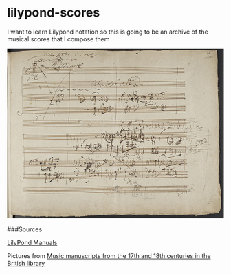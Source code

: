 lilypond-scores
===============



I want to learn Lilypond notation so this is going to be an archive of the musical scores that I compose them

![L. van Beethoven: autograph sketches for String Quartet in C sharp minor, op. 131 (Add MS 38070, f. 51r)][picture-for-readme]

###Sources 

[LilyPond Manuals][url-manuals]

Pictures from [Music manuscripts from the 17th and 18th centuries in the British library][url-music-manuscripts]

[picture-for-readme]: /767px-Ludwig_van_Beethoven_-_Sketches_for_the_String_Quartet_Op._131._(BL_Add_MS_38070_f._51r).jpg
[url-manuals]: http://www.lilypond.org/manuals.en.html
[url-music-manuscripts]: http://publicdomainreview.org/2013/12/03/music-manuscripts-from-the-17th-and-18th-centuries-in-the-british-library/
